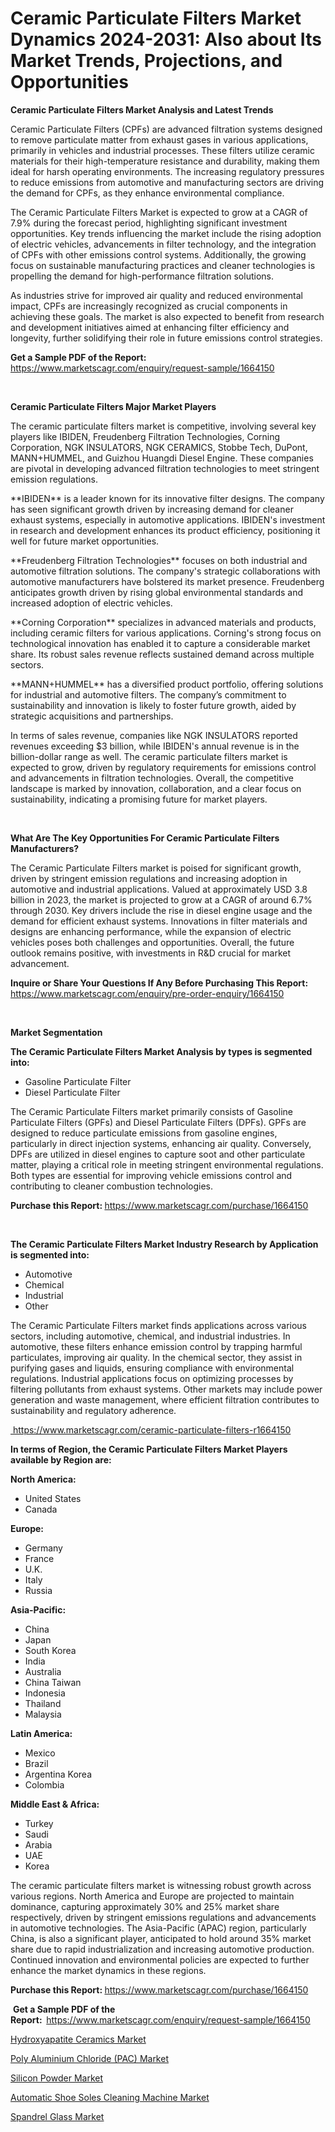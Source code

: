 <p><h1>Ceramic Particulate Filters Market Dynamics 2024-2031: Also about Its Market Trends, Projections, and Opportunities</h1></p><p><strong>Ceramic Particulate Filters Market Analysis and Latest Trends</strong></p>
<p><p>Ceramic Particulate Filters (CPFs) are advanced filtration systems designed to remove particulate matter from exhaust gases in various applications, primarily in vehicles and industrial processes. These filters utilize ceramic materials for their high-temperature resistance and durability, making them ideal for harsh operating environments. The increasing regulatory pressures to reduce emissions from automotive and manufacturing sectors are driving the demand for CPFs, as they enhance environmental compliance.</p><p>The Ceramic Particulate Filters Market is expected to grow at a CAGR of 7.9% during the forecast period, highlighting significant investment opportunities. Key trends influencing the market include the rising adoption of electric vehicles, advancements in filter technology, and the integration of CPFs with other emissions control systems. Additionally, the growing focus on sustainable manufacturing practices and cleaner technologies is propelling the demand for high-performance filtration solutions. </p><p>As industries strive for improved air quality and reduced environmental impact, CPFs are increasingly recognized as crucial components in achieving these goals. The market is also expected to benefit from research and development initiatives aimed at enhancing filter efficiency and longevity, further solidifying their role in future emissions control strategies.</p></p>
<p><strong>Get a Sample PDF of the Report:&nbsp;</strong> <a href="https://www.marketscagr.com/enquiry/request-sample/1664150?utm_campaign=1836&utm_medium=2&utm_source=Github&utm_content=ia&utm_term=09122024&utm_id=ceramic-particulate-filters">https://www.marketscagr.com/enquiry/request-sample/1664150</a></p>
<p>&nbsp;</p>
<p><strong>Ceramic Particulate Filters Major Market Players</strong></p>
<p><p>The ceramic particulate filters market is competitive, involving several key players like IBIDEN, Freudenberg Filtration Technologies, Corning Corporation, NGK INSULATORS, NGK CERAMICS, Stobbe Tech, DuPont, MANN+HUMMEL, and Guizhou Huangdi Diesel Engine. These companies are pivotal in developing advanced filtration technologies to meet stringent emission regulations.</p><p>**IBIDEN** is a leader known for its innovative filter designs. The company has seen significant growth driven by increasing demand for cleaner exhaust systems, especially in automotive applications. IBIDEN's investment in research and development enhances its product efficiency, positioning it well for future market opportunities.</p><p>**Freudenberg Filtration Technologies** focuses on both industrial and automotive filtration solutions. The company's strategic collaborations with automotive manufacturers have bolstered its market presence. Freudenberg anticipates growth driven by rising global environmental standards and increased adoption of electric vehicles.</p><p>**Corning Corporation** specializes in advanced materials and products, including ceramic filters for various applications. Corning's strong focus on technological innovation has enabled it to capture a considerable market share. Its robust sales revenue reflects sustained demand across multiple sectors.</p><p>**MANN+HUMMEL** has a diversified product portfolio, offering solutions for industrial and automotive filters. The company’s commitment to sustainability and innovation is likely to foster future growth, aided by strategic acquisitions and partnerships.</p><p>In terms of sales revenue, companies like NGK INSULATORS reported revenues exceeding $3 billion, while IBIDEN's annual revenue is in the billion-dollar range as well. The ceramic particulate filters market is expected to grow, driven by regulatory requirements for emissions control and advancements in filtration technologies. Overall, the competitive landscape is marked by innovation, collaboration, and a clear focus on sustainability, indicating a promising future for market players.</p></p>
<p>&nbsp;</p>
<p><strong>What Are The Key Opportunities For Ceramic Particulate Filters Manufacturers?</strong></p>
<p><p>The Ceramic Particulate Filters market is poised for significant growth, driven by stringent emission regulations and increasing adoption in automotive and industrial applications. Valued at approximately USD 3.8 billion in 2023, the market is projected to grow at a CAGR of around 6.7% through 2030. Key drivers include the rise in diesel engine usage and the demand for efficient exhaust systems. Innovations in filter materials and designs are enhancing performance, while the expansion of electric vehicles poses both challenges and opportunities. Overall, the future outlook remains positive, with investments in R&D crucial for market advancement.</p></p>
<p><strong>Inquire or Share Your Questions If Any Before Purchasing This Report:</strong> <a href="https://www.marketscagr.com/enquiry/pre-order-enquiry/1664150?utm_campaign=1836&utm_medium=2&utm_source=Github&utm_content=ia&utm_term=09122024&utm_id=ceramic-particulate-filters">https://www.marketscagr.com/enquiry/pre-order-enquiry/1664150</a></p>
<p>&nbsp;</p>
<p><strong>Market Segmentation</strong></p>
<p><strong>The Ceramic Particulate Filters Market Analysis by types is segmented into:</strong></p>
<p><ul><li>Gasoline Particulate Filter</li><li>Diesel Particulate Filter</li></ul></p>
<p><p>The Ceramic Particulate Filters market primarily consists of Gasoline Particulate Filters (GPFs) and Diesel Particulate Filters (DPFs). GPFs are designed to reduce particulate emissions from gasoline engines, particularly in direct injection systems, enhancing air quality. Conversely, DPFs are utilized in diesel engines to capture soot and other particulate matter, playing a critical role in meeting stringent environmental regulations. Both types are essential for improving vehicle emissions control and contributing to cleaner combustion technologies.</p></p>
<p><strong>Purchase this Report:&nbsp;</strong><a href="https://www.marketscagr.com/purchase/1664150?utm_campaign=1836&utm_medium=2&utm_source=Github&utm_content=ia&utm_term=09122024&utm_id=ceramic-particulate-filters">https://www.marketscagr.com/purchase/1664150</a></p>
<p>&nbsp;</p>
<p><strong>The Ceramic Particulate Filters Market Industry Research by Application is segmented into:</strong></p>
<p><ul><li>Automotive</li><li>Chemical</li><li>Industrial</li><li>Other</li></ul></p>
<p><p>The Ceramic Particulate Filters market finds applications across various sectors, including automotive, chemical, and industrial industries. In automotive, these filters enhance emission control by trapping harmful particulates, improving air quality. In the chemical sector, they assist in purifying gases and liquids, ensuring compliance with environmental regulations. Industrial applications focus on optimizing processes by filtering pollutants from exhaust systems. Other markets may include power generation and waste management, where efficient filtration contributes to sustainability and regulatory adherence.</p></p>
<p><a href="https://www.marketscagr.com/ceramic-particulate-filters-r1664150?utm_campaign=1836&utm_medium=2&utm_source=Github&utm_content=ia&utm_term=09122024&utm_id=ceramic-particulate-filters">&nbsp;https://www.marketscagr.com/ceramic-particulate-filters-r1664150</a></p>
<p><strong>In terms of Region, the Ceramic Particulate Filters Market Players available by Region are:</strong></p>
<p>
    <p> <strong> North America: </strong>
        <ul>
            <li>United States</li>
            <li>Canada</li>
        </ul>
        </p> 
    <p> <strong> Europe: </strong>
        <ul>
            <li>Germany</li>
            <li>France</li>
            <li>U.K.</li>
            <li>Italy</li>
            <li>Russia</li>
        </ul>
        </p> 
    <p> <strong> Asia-Pacific: </strong>
        <ul>
            <li>China</li>
            <li>Japan</li>
            <li>South Korea</li>
            <li>India</li>
            <li>Australia</li>
            <li>China Taiwan</li>
            <li>Indonesia</li>
            <li>Thailand</li>
            <li>Malaysia</li>
        </ul>
        </p> 
    <p> <strong> Latin America: </strong>
        <ul>
            <li>Mexico</li>
            <li>Brazil</li>
            <li>Argentina Korea</li>
            <li>Colombia</li>
        </ul>
        </p> 
    <p> <strong> Middle East & Africa: </strong>
        <ul>
            <li>Turkey</li>
            <li>Saudi</li>
            <li>Arabia</li>
            <li>UAE</li>
            <li>Korea</li>
        </ul>
    </p>
    </p>
<p><p>The ceramic particulate filters market is witnessing robust growth across various regions. North America and Europe are projected to maintain dominance, capturing approximately 30% and 25% market share respectively, driven by stringent emissions regulations and advancements in automotive technologies. The Asia-Pacific (APAC) region, particularly China, is also a significant player, anticipated to hold around 35% market share due to rapid industrialization and increasing automotive production. Continued innovation and environmental policies are expected to further enhance the market dynamics in these regions.</p></p>
<p><strong>Purchase this Report: </strong><a href="https://www.marketscagr.com/purchase/1664150?utm_campaign=1836&utm_medium=2&utm_source=Github&utm_content=ia&utm_term=09122024&utm_id=ceramic-particulate-filters">https://www.marketscagr.com/purchase/1664150</a></p>
<p>&nbsp;<strong>Get a Sample PDF of the Report:&nbsp;&nbsp;</strong><a href="https://www.marketscagr.com/enquiry/request-sample/1664150?utm_campaign=1836&utm_medium=2&utm_source=Github&utm_content=ia&utm_term=09122024&utm_id=ceramic-particulate-filters">https://www.marketscagr.com/enquiry/request-sample/1664150</a></p>
<p><strong></strong></p>
<p><p><a href="https://www.linkedin.com/pulse/hydroxyapatite-ceramics-market-size-share-trends-analysis-report-szytc?utm_campaign=1836&utm_medium=2&utm_source=Github&utm_content=ia&utm_term=09122024&utm_id=ceramic-particulate-filters">Hydroxyapatite Ceramics Market</a></p><p><a href="https://www.linkedin.com/pulse/poly-aluminium-chloride-pac-market-report-addressing-business-bhn8c?utm_campaign=1836&utm_medium=2&utm_source=Github&utm_content=ia&utm_term=09122024&utm_id=ceramic-particulate-filters">Poly Aluminium Chloride (PAC) Market</a></p><p><a href="https://www.linkedin.com/pulse/silicon-powder-market-size-analysis-growing-5-cagr-from-2024-2031-zoghc?utm_campaign=1836&utm_medium=2&utm_source=Github&utm_content=ia&utm_term=09122024&utm_id=ceramic-particulate-filters">Silicon Powder Market</a></p><p><a href="https://github.com/mabutironaldo/Market-Research-Report-List-6/blob/main/automatic-shoe-soles-cleaning-machine-market.md?utm_campaign=1836&utm_medium=2&utm_source=Github&utm_content=ia&utm_term=09122024&utm_id=ceramic-particulate-filters">Automatic Shoe Soles Cleaning Machine Market</a></p><p><a href="https://www.linkedin.com/pulse/spandrel-glass-market-trend-analysis-suggests-significant-growth-jz0bc?utm_campaign=1836&utm_medium=2&utm_source=Github&utm_content=ia&utm_term=09122024&utm_id=ceramic-particulate-filters">Spandrel Glass Market</a></p></p>